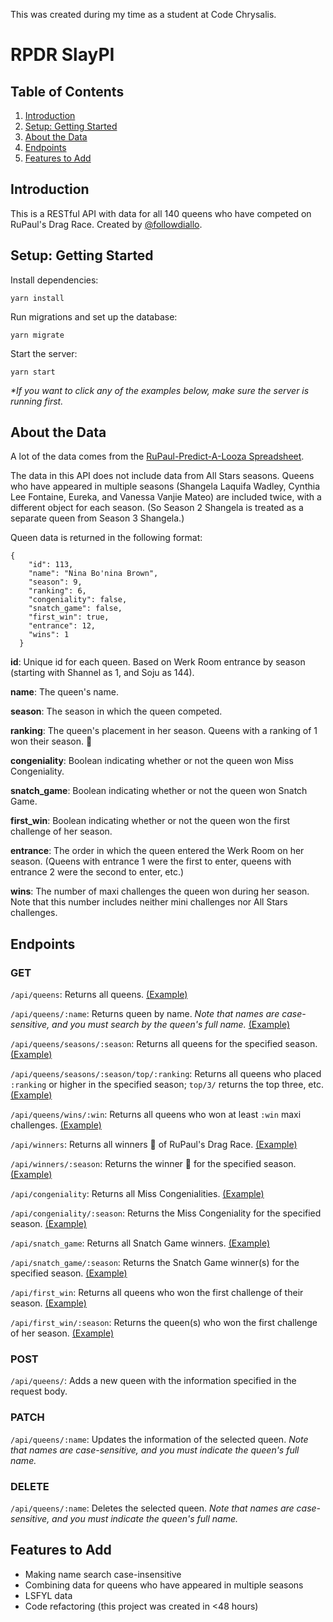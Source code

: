 This was created during my time as a student at Code Chrysalis.

# RPDR SlayPI

## Table of Contents

1. [Introduction](#introduction)
2. [Setup: Getting Started](#setup-getting-started)
3. [About the Data](#about-the-data)
4. [Endpoints](#endpoints)
5. [Features to Add](#features-to-add)

## Introduction

This is a RESTful API with data for all 140 queens who have competed on RuPaul's Drag Race. Created by [@followdiallo](https://github.com/followdiallo).

## Setup: Getting Started

Install dependencies:

```
yarn install
```

Run migrations and set up the database:

```
yarn migrate
```

Start the server:

```
yarn start
```

_\*If you want to click any of the examples below, make sure the server is running first._

## About the Data

A lot of the data comes from the [RuPaul-Predict-A-Looza Spreadsheet](https://docs.google.com/spreadsheets/d/1Sotvl3o7J_ckKUg5sRiZTqNQn3hPqhepBSeOpMTK15Q/edit#gid=1613421713).

The data in this API does not include data from All Stars seasons. Queens who have appeared in multiple seasons (Shangela Laquifa Wadley, Cynthia Lee Fontaine, Eureka, and Vanessa Vanjie Mateo) are included twice, with a different object for each season. (So Season 2 Shangela is treated as a separate queen from Season 3 Shangela.)

Queen data is returned in the following format:

```
{
    "id": 113,
    "name": "Nina Bo'nina Brown",
    "season": 9,
    "ranking": 6,
    "congeniality": false,
    "snatch_game": false,
    "first_win": true,
    "entrance": 12,
    "wins": 1
  }
```

**id**: Unique id for each queen. Based on Werk Room entrance by season (starting with Shannel as 1, and Soju as 144).

**name**: The queen's name.

**season**: The season in which the queen competed.

**ranking**: The queen's placement in her season. Queens with a ranking of 1 won their season. 👑

**congeniality**: Boolean indicating whether or not the queen won Miss Congeniality.

**snatch_game**: Boolean indicating whether or not the queen won Snatch Game.

**first_win**: Boolean indicating whether or not the queen won the first challenge of her season.

**entrance**: The order in which the queen entered the Werk Room on her season. (Queens with entrance 1 were the first to enter, queens with entrance 2 were the second to enter, etc.)

**wins**: The number of maxi challenges the queen won during her season. Note that this number includes neither mini challenges nor All Stars challenges.

## Endpoints

### GET

`/api/queens`: Returns all queens. [(Example)](http://localhost:3000/api/queens)

`/api/queens/:name`: Returns queen by name. _Note that names are case-sensitive, and you must search by the queen's full name._ [(Example)](http://localhost:3000/api/queens/Victoria%20Porkchop%20Parker)

`/api/queens/seasons/:season`: Returns all queens for the specified season. [(Example)](http://localhost:3000/api/seasons/9)

`/api/queens/seasons/:season/top/:ranking`: Returns all queens who placed `:ranking` or higher in the specified season; `top/3/` returns the top three, etc. [(Example)](http://localhost:3000/api/seasons/11/top/5)

`/api/queens/wins/:win`: Returns all queens who won at least `:win` maxi challenges. [(Example)](http://localhost:3000/api/wins/3)

`/api/winners`: Returns all winners 👑 of RuPaul's Drag Race. [(Example)](http://localhost:3000/api/winners)

`/api/winners/:season`: Returns the winner 👑 for the specified season. [(Example)](http://localhost:3000/api/winners/7)

`/api/congeniality`: Returns all Miss Congenialities. [(Example)](http://localhost:3000/api/congeniality)

`/api/congeniality/:season`: Returns the Miss Congeniality for the specified season. [(Example)](http://localhost:3000/api/congeniality/4)

`/api/snatch_game`: Returns all Snatch Game winners. [(Example)](http://localhost:3000/api/snatch_game)

`/api/snatch_game/:season`: Returns the Snatch Game winner(s) for the specified season. [(Example)](http://localhost:3000/api/snatch_game/7)

`/api/first_win`: Returns all queens who won the first challenge of their season. [(Example)](http://localhost:3000/api/first_win)

`/api/first_win/:season`: Returns the queen(s) who won the first challenge of her season. [(Example)](http://localhost:3000/api/first_win/6)

### POST

`/api/queens/`: Adds a new queen with the information specified in the request body.

### PATCH

`/api/queens/:name`: Updates the information of the selected queen. _Note that names are case-sensitive, and you must indicate the queen's full name._

### DELETE

`/api/queens/:name`: Deletes the selected queen. _Note that names are case-sensitive, and you must indicate the queen's full name._

## Features to Add

- Making name search case-insensitive
- Combining data for queens who have appeared in multiple seasons
- LSFYL data
- Code refactoring (this project was created in <48 hours)
